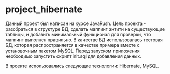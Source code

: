 # project_hibernate
Данный проект был написан на курсе JavaRush. Цель проекта - разобраться в структуре БД, сделать маппинг энтити на существующие таблицы, и добавить минимальный функционал для проверки, что маппинг выполнен правильно.
В качестве БД использовалась тестовая БД, которая распространяется в качестве примера вместе с установочным пакетом MySQL.
Перед запуском приложения необходимо запустить скрипт init.sql для добавления данных.

В проекте использовались следующие технологии: Hibernate, MySQL.

